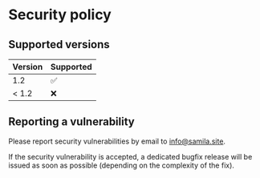 # Security policy

## Supported versions

| Version       | Supported          |
| ------------- | ------------------ |
| 1.2           | :white_check_mark: |
| < 1.2         | :x:                |

## Reporting a vulnerability

Please report security vulnerabilities by email to [info@samila.site](mailto:info@samila.site "info@samila.site").

If the security vulnerability is accepted, a dedicated bugfix release will be issued as soon as possible (depending on the complexity of the fix).